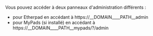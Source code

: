 Vous pouvez accéder à deux panneaux d'administration différents :
- pour Etherpad en accédant à https://__DOMAIN____PATH__admin
- pour MyPads (si installé) en accédant à https://__DOMAIN____PATH__mypads/?/admin
